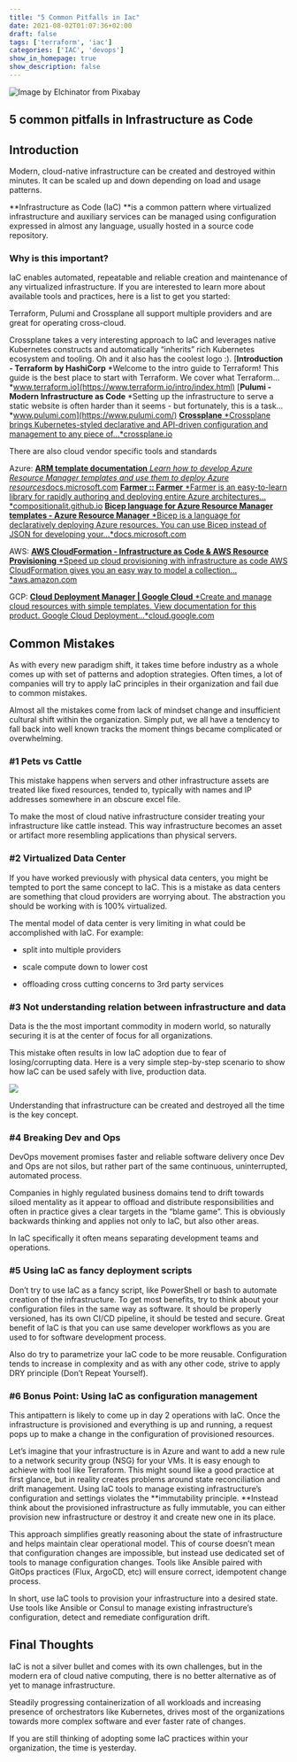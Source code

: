 ```yaml
---
title: "5 Common Pitfalls in Iac"
date: 2021-08-02T01:07:36+02:00
draft: false
tags: ['terraform', 'iac']
categories: ['IAC', 'devops']
show_in_homepage: true
show_description: false
---
```


![Image by [Elchinator](https://pixabay.com/users/elchinator-10722855/?utm_source=link-attribution&utm_medium=referral&utm_campaign=image&utm_content=4280758) from [Pixabay](https://pixabay.com/?utm_source=link-attribution&utm_medium=referral&utm_campaign=image&utm_content=4280758)](https://cdn-images-1.medium.com/max/3840/1*7RTz2NJ_PVuxU8_b7gNSKg.jpeg)

## 5 common pitfalls in Infrastructure as Code

## Introduction

Modern, cloud-native infrastructure can be created and destroyed within minutes. It can be scaled up and down depending on load and usage patterns.

**Infrastructure as Code (IaC) **is a common pattern where virtualized infrastructure and auxiliary services can be managed using configuration expressed in almost any language, usually hosted in a source code repository.

### Why is this important?

IaC enables automated, repeatable and reliable creation and maintenance of any virtualized infrastructure. If you are interested to learn more about available tools and practices, here is a list to get you started:

Terraform, Pulumi and Crossplane all support multiple providers and are great for operating cross-cloud.

Crossplane takes a very interesting approach to IaC and leverages native Kubernetes constructs and automatically “inherits” rich Kubernetes ecosystem and tooling. Oh and it also has the coolest logo :).
[**Introduction - Terraform by HashiCorp**
*Welcome to the intro guide to Terraform! This guide is the best place to start with Terraform. We cover what Terraform…*www.terraform.io](https://www.terraform.io/intro/index.html)
[**Pulumi - Modern Infrastructure as Code**
*Setting up the infrastructure to serve a static website is often harder than it seems - but fortunately, this is a task…*www.pulumi.com](https://www.pulumi.com/)
[**Crossplane**
*Crossplane brings Kubernetes-styled declarative and API-driven configuration and management to any piece of…*crossplane.io](https://crossplane.io/)

There are also cloud vendor specific tools and standards

Azure:
[**ARM template documentation**
*Learn how to develop Azure Resource Manager templates and use them to deploy Azure resources*docs.microsoft.com](https://docs.microsoft.com/en-us/azure/azure-resource-manager/templates/)
[**Farmer :: Farmer**
*Farmer is an easy-to-learn library for rapidly authoring and deploying entire Azure architectures…*compositionalit.github.io](https://compositionalit.github.io/farmer/)
[**Bicep language for Azure Resource Manager templates - Azure Resource Manager**
*Bicep is a language for declaratively deploying Azure resources. You can use Bicep instead of JSON for developing your…*docs.microsoft.com](https://docs.microsoft.com/en-us/azure/azure-resource-manager/templates/bicep-overview#get-started)

AWS:
[**AWS CloudFormation - Infrastructure as Code & AWS Resource Provisioning**
*Speed up cloud provisioning with infrastructure as code AWS CloudFormation gives you an easy way to model a collection…*aws.amazon.com](https://aws.amazon.com/cloudformation/)

GCP:
[**Cloud Deployment Manager | Google Cloud**
*Create and manage cloud resources with simple templates. View documentation for this product. Google Cloud Deployment…*cloud.google.com](https://cloud.google.com/deployment-manager)

## Common Mistakes

As with every new paradigm shift, it takes time before industry as a whole comes up with set of patterns and adoption strategies. Often times, a lot of companies will try to apply IaC principles in their organization and fail due to common mistakes.

Almost all the mistakes come from lack of mindset change and insufficient cultural shift within the organization. Simply put, we all have a tendency to fall back into well known tracks the moment things became complicated or overwhelming.

### #1 Pets vs Cattle

This mistake happens when servers and other infrastructure assets are treated like fixed resources, tended to, typically with names and IP addresses somewhere in an obscure excel file.

To make the most of cloud native infrastructure consider treating your infrastructure like cattle instead. This way infrastructure becomes an asset or artifact more resembling applications than physical servers.

### #2 Virtualized Data Center

If you have worked previously with physical data centers, you might be tempted to port the same concept to IaC. This is a mistake as data centers are something that cloud providers are worrying about. The abstraction you should be working with is 100% virtualized.

The mental model of data center is very limiting in what could be accomplished with IaC. For example:

* split into multiple providers

* scale compute down to lower cost

* offloading cross cutting concerns to 3rd party services

### #3 Not understanding relation between infrastructure and data

Data is the the most important commodity in modern world, so naturally securing it is at the center of focus for all organizations.

This mistake often results in low IaC adoption due to fear of losing/corrupting data. Here is a very simple step-by-step scenario to show how IaC can be used safely with live, production data.

![](https://cdn-images-1.medium.com/max/2000/1*T9h8DfgPxUPJD_fXopoltA.png)

Understanding that infrastructure can be created and destroyed all the time is the key concept.

### #4 Breaking Dev and Ops

DevOps movement promises faster and reliable software delivery once Dev and Ops are not silos, but rather part of the same continuous, uninterrupted, automated process.

Companies in highly regulated business domains tend to drift towards siloed mentality as it appear to offload and distribute responsibilities and often in practice gives a clear targets in the “blame game”. This is obviously backwards thinking and applies not only to IaC, but also other areas.

In IaC specifically it often means separating development teams and operations.

### #5 Using IaC as fancy deployment scripts

Don’t try to use IaC as a fancy script, like PowerShell or bash to automate creation of the infrastructure. To get most benefits, try to think about your configuration files in the same way as software. It should be properly versioned, has its own CI/CD pipeline, it should be tested and secure. Great benefit of IaC is that you can use same developer workflows as you are used to for software development process.

Also do try to parametrize your IaC code to be more reusable. Configuration tends to increase in complexity and as with any other code, strive to apply DRY principle (Don’t Repeat Yourself).

### #6 Bonus Point: Using IaC as configuration management

This antipattern is likely to come up in day 2 operations with IaC. Once the infrastructure is provisioned and everything is up and running, a request pops up to make a change in the configuration of provisioned resources.

Let’s imagine that your infrastructure is in Azure and want to add a new rule to a network security group (NSG) for your VMs. It is easy enough to achieve with tool like Terraform. This might sound like a good practice at first glance, but in reality creates problems around state reconciliation and drift management. Using IaC tools to manage existing infrastructure’s configuration and settings violates the **immutability principle. **Instead think about the provisioned infrastructure as fully immutable, you can either provision new infrastructure or destroy it and create new one in its place.

This approach simplifies greatly reasoning about the state of infrastructure and helps maintain clear operational model. This of course doesn’t mean that configuration changes are impossible, but instead use dedicated set of tools to manage configuration changes. Tools like Ansible paired with GitOps practices (Flux, ArgoCD, etc) will ensure correct, idempotent change process.

In short, use IaC tools to provision your infrastructure into a desired state. Use tools like Ansible or Consul to manage existing infrastructure’s configuration, detect and remediate configuration drift.

## Final Thoughts

IaC is not a silver bullet and comes with its own challenges, but in the modern era of cloud native computing, there is no better alternative as of yet to manage infrastructure.

Steadily progressing containerization of all workloads and increasing presence of orchestrators like Kubernetes, drives most of the organizations towards more complex software and ever faster rate of changes.

If you are still thinking of adopting some IaC practices within your organization, the time is yesterday.


